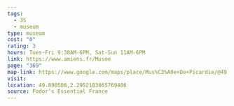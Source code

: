 ```yaml
---
tags:
  - 3S
  - museum
type: museum
cost: "0"
rating: 3
hours: Tues-Fri 9:30AM-6PM, Sat-Sun 11AM-6PM
link: https://www.amiens.fr/Musee
page: "369"
map-link: https://www.google.com/maps/place/Mus%C3%A9e+De+Picardie/@49.8906668,2.2921183,17z/data=!3m1!4b1!4m6!3m5!1s0x47e784411a43be2d:0xc5a22fc2a705aefd!8m2!3d49.8906634!4d2.2946932!16s%2Fm%2F05f71mh?entry=ttu&g_ep=EgoyMDI0MDkxOC4xIKXMDSoASAFQAw%3D%3D
visit: 
location: 49.890586,2.2952183665769486
source: Fodor's Essential France
---
```

